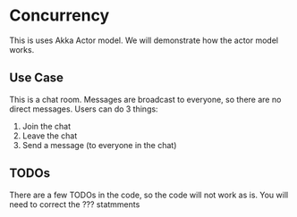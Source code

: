# Concurrency

This is uses Akka Actor model.  We will demonstrate how the actor model works.

## Use Case

This is a chat room. Messages are broadcast to everyone, so there are no direct messages.
Users can do 3 things:

1. Join the chat
2. Leave the chat
3. Send a message (to everyone in the chat)

## TODOs

There are a few TODOs in the code, so the code will not work as is.  You will need to correct the ??? statmments


